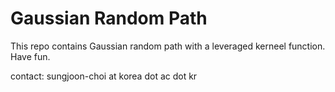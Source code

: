# Gaussian Random Path 

This repo contains Gaussian random path with a leveraged kerneel function. 
Have fun. 

contact: sungjoon-choi at korea dot ac dot kr
